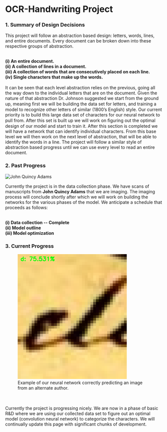 # OCR-Handwriting Project
<h3> 1. Summary of Design Decisions </h3>
This project will follow an abstraction based design: letters, words, lines, and entire documents. Every document can be broken down into these respective groups of abstraction.<br/><br/>

<strong>(i)   An entire document.<br/>
(ii)  A collection of lines in a document.<br/>
(iii) A collection of words that are consecutively placed on each line.<br/>
(iv)  Single characters that make up the words.<br/>
</strong><br/>
It can be seen that each level abstraction relies on the previous, going all the way down to the individual letters that are on the document. Given the nature of that abstraction Dr. Johnson suggested we start from the ground up, meaning ﬁrst we will be building the data set for letters, and training a model to recognize other letters of similar (1800’s English) style. Our current priority is to build this large data set of characters for our neural network to pull from. After this set is built up we will work on ﬁguring out the optimal design of our model and start to train it. After this section is completed we will have a network that can identify individual characters. From this base level we will then work on the next level of abstraction, that will be able to identify the words in a line. The project will follow a similar style of abstraction based progress until we can use every level to read an entire document.

<h3> 2. Past Progress </h3>
<img src = 'https://upload.wikimedia.org/wikipedia/commons/thumb/f/f0/John_Q._Adams.jpg/220px-John_Q._Adams.jpg' alt= "John Quincy Adams"> </img>

Currently the project is in the data collection phase. We have scans of manuscripts from <strong>John Quincy Adams</strong> that we are imaging. The imaging process will conclude shortly after which we will work on building the networks for the various phases of the model. We anticipate a schedule that proceeds as follows:

<br/>
<strong>
(i) Data collection -- Complete
<br/>(ii)  Model outline
<br/>(iii) Model optimization<br/>
</strong>




<h3>3. Current Progress </h3>
<figure>
  <img src = 'https://github.com/mattlm0831/OCR-Handwriting/blob/master/bin/src/testing/convnet-smallset-ocr-test2/predictions/This_is_d1.png?raw=true' width = 350 height = 400 alt = 'Example image of a prediction'/>
  <figcaption> Example of our neural network correctly predicting an image from an alternate author. </figcaption>
 </figure>
<br/>
<br/>
Currently the project is progressing nicely. We are now in a phase of basic R&D where we are using our collected data set to figure out an optimal model (convolution neural network) to categorize the characters. We will continually update this page with significant chunks of development. 

